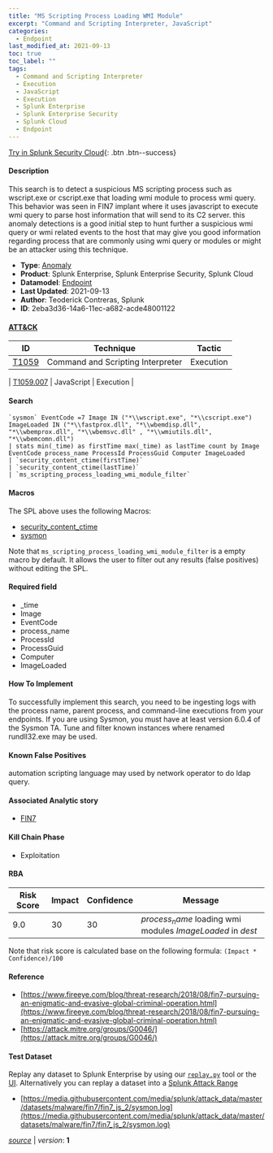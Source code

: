 ```yaml
---
title: "MS Scripting Process Loading WMI Module"
excerpt: "Command and Scripting Interpreter, JavaScript"
categories:
  - Endpoint
last_modified_at: 2021-09-13
toc: true
toc_label: ""
tags:
  - Command and Scripting Interpreter
  - Execution
  - JavaScript
  - Execution
  - Splunk Enterprise
  - Splunk Enterprise Security
  - Splunk Cloud
  - Endpoint
---
```




[Try in Splunk Security Cloud](https://www.splunk.com/en_us/cyber-security.html){: .btn .btn--success}

#### Description

This search is to detect a suspicious MS scripting process such as wscript.exe or cscript.exe that loading wmi module to process wmi query. This behavior was seen in FIN7 implant where it uses javascript to execute wmi query to parse host information that will send to its C2 server. this anomaly detections is a good initial step to hunt further a suspicious wmi query or wmi related events to the host that may give you good information regarding process that are commonly using wmi query or modules or might be an attacker using this technique.

- **Type**: [Anomaly](https://github.com/splunk/security_content/wiki/Detection-Analytic-Types)
- **Product**: Splunk Enterprise, Splunk Enterprise Security, Splunk Cloud
- **Datamodel**: [Endpoint](https://docs.splunk.com/Documentation/CIM/latest/User/Endpoint)
- **Last Updated**: 2021-09-13
- **Author**: Teoderick Contreras, Splunk
- **ID**: 2eba3d36-14a6-11ec-a682-acde48001122


#### [ATT&CK](https://attack.mitre.org/)

| ID             | Technique        |  Tactic             |
| -------------- | ---------------- |-------------------- |
| [T1059](https://attack.mitre.org/techniques/T1059/) | Command and Scripting Interpreter | Execution |

| [T1059.007](https://attack.mitre.org/techniques/T1059/007/) | JavaScript | Execution |

#### Search

```
`sysmon` EventCode =7 Image IN ("*\\wscript.exe", "*\\cscript.exe") ImageLoaded IN ("*\\fastprox.dll", "*\\wbemdisp.dll", "*\\wbemprox.dll", "*\\wbemsvc.dll" , "*\\wmiutils.dll", "*\\wbemcomn.dll") 
| stats min(_time) as firstTime max(_time) as lastTime count by Image EventCode process_name ProcessId ProcessGuid Computer ImageLoaded 
| `security_content_ctime(firstTime)` 
| `security_content_ctime(lastTime)` 
| `ms_scripting_process_loading_wmi_module_filter`
```

#### Macros
The SPL above uses the following Macros:
* [security_content_ctime](https://github.com/splunk/security_content/blob/develop/macros/security_content_ctime.yml)
* [sysmon](https://github.com/splunk/security_content/blob/develop/macros/sysmon.yml)

Note that `ms_scripting_process_loading_wmi_module_filter` is a empty macro by default. It allows the user to filter out any results (false positives) without editing the SPL.

#### Required field
* _time
* Image
* EventCode
* process_name
* ProcessId
* ProcessGuid
* Computer
* ImageLoaded


#### How To Implement
To successfully implement this search, you need to be ingesting logs with the process name, parent process, and command-line executions from your endpoints. If you are using Sysmon, you must have at least version 6.0.4 of the Sysmon TA. Tune and filter known instances where renamed rundll32.exe may be used.

#### Known False Positives
automation scripting language may used by network operator to do ldap query.

#### Associated Analytic story
* [FIN7](/stories/fin7)


#### Kill Chain Phase
* Exploitation



#### RBA

| Risk Score  | Impact      | Confidence   | Message      |
| ----------- | ----------- |--------------|--------------|
| 9.0 | 30 | 30 | $process_name$ loading wmi modules $ImageLoaded$ in $dest$ |


Note that risk score is calculated base on the following formula: `(Impact * Confidence)/100`



#### Reference

* [https://www.fireeye.com/blog/threat-research/2018/08/fin7-pursuing-an-enigmatic-and-evasive-global-criminal-operation.html](https://www.fireeye.com/blog/threat-research/2018/08/fin7-pursuing-an-enigmatic-and-evasive-global-criminal-operation.html)
* [https://attack.mitre.org/groups/G0046/](https://attack.mitre.org/groups/G0046/)



#### Test Dataset
Replay any dataset to Splunk Enterprise by using our [`replay.py`](https://github.com/splunk/attack_data#using-replaypy) tool or the [UI](https://github.com/splunk/attack_data#using-ui).
Alternatively you can replay a dataset into a [Splunk Attack Range](https://github.com/splunk/attack_range#replay-dumps-into-attack-range-splunk-server)

* [https://media.githubusercontent.com/media/splunk/attack_data/master/datasets/malware/fin7/fin7_js_2/sysmon.log](https://media.githubusercontent.com/media/splunk/attack_data/master/datasets/malware/fin7/fin7_js_2/sysmon.log)



[*source*](https://github.com/splunk/security_content/tree/develop/detections/endpoint/ms_scripting_process_loading_wmi_module.yml) \| *version*: **1**